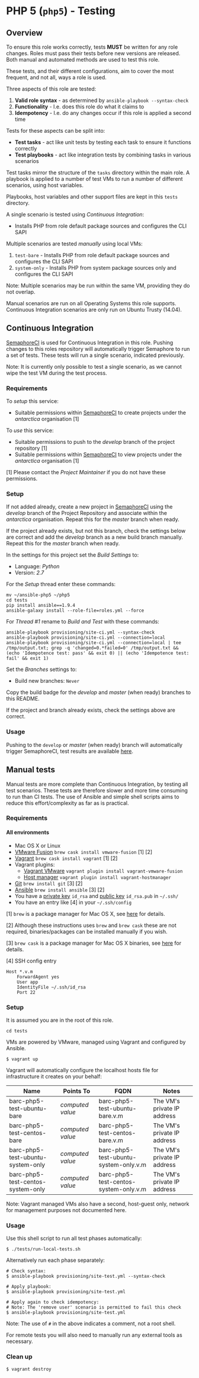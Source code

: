 # PHP 5 (`php5`) - Testing

## Overview

To ensure this role works correctly, tests **MUST** be written for any role changes. Roles must pass their tests before 
new versions are released. Both manual and automated methods are used to test this role.

These tests, and their different configurations, aim to cover the most frequent, and not all, ways a role is used. 

Three aspects of this role are tested:

1. **Valid role syntax** - as determined by `ansible-playbook --syntax-check`
2. **Functionality** - I.e. does this role do what it claims to 
3. **Idempotency** - I.e. do any changes occur if this role is applied a second time

Tests for these aspects can be split into:

* **Test tasks** - act like unit tests by testing each task to ensure it functions correctly
* **Test playbooks** - act like integration tests by combining tasks in various scenarios

Test tasks mirror the structure of the `tasks` directory within the main role.
A playbook is applied to a number of test VMs to run a number of different scenarios, using host variables.

Playbooks, host variables and other support files are kept in this `tests` directory.

A single scenario is tested using *Continuous Integration*:

* Installs PHP from role default package sources and configures the CLI SAPI

Multiple scenarios are tested *manually* using local VMs:

1. `test-bare` - Installs PHP from role default package sources and configures the CLI SAPI
2. `system-only` - Installs PHP from system package sources only and configures the CLI SAPI

Note: Multiple scenarios may be run within the same VM, providing they do not overlap.

Manual scenarios are run on all Operating Systems this role supports. Continuous Integration scenarios are only run on Ubuntu Trusty (14.04).

## Continuous Integration

[SemaphoreCI](https://semaphoreci.com/) is used for Continuous Integration in this role. Pushing changes to this roles 
repository will automatically trigger Semaphore to run a set of tests. These tests will run a single scenario, 
indicated previously.

Note: It is currently only possible to test a single scenario, as we cannot wipe the test VM during the test process.

### Requirements

To *setup* this service:

* Suitable permissions within [SemaphoreCI](https://semaphoreci.com) to create projects under the *antarctica*
organisation [1]

To *use* this service:

* Suitable permissions to push to the *develop* branch of the project repository [1]
* Suitable permissions within [SemaphoreCI](https://semaphoreci.com) to view projects under the *antarctica*
organisation [1]

[1] Please contact the *Project Maintainer* if you do not have these permissions.

### Setup

If not added already, create a new project in [SemaphoreCI](https://semaphoreci.com) using the *develop* branch of the
Project Repository and associate within the *antarctica* organisation. Repeat this for the *master* branch when ready.

If the project already exists, but not this branch, check the settings below are correct and add the *develop* branch
as a new build branch manually. Repeat this for the *master* branch when ready.

In the settings for this project set the *Build Settings* to:

* Language: *Python*
* Version: *2.7*

For the *Setup* thread enter these commands:

```shell
mv ~/ansible-php5 ~/php5
cd tests
pip install ansible==1.9.4
ansible-galaxy install --role-file=roles.yml --force
```

For *Thread #1* rename to *Build and Test* with these commands:

```shell
ansible-playbook provisioning/site-ci.yml --syntax-check
ansible-playbook provisioning/site-ci.yml --connection=local
ansible-playbook provisioning/site-ci.yml --connection=local | tee /tmp/output.txt; grep -q 'changed=0.*failed=0' /tmp/output.txt && (echo 'Idempotence test: pass' && exit 0) || (echo 'Idempotence test: fail' && exit 1)
```

Set the *Branches* settings to:

* Build new branches: `Never`

Copy the build badge for the *develop* and *master* (when ready) branches to this README.

If the project and branch already exists, check the settings above are correct.

### Usage

Pushing to the `develop` or *master* (when ready) branch will automatically trigger SemaphoreCI, test results are 
available [here](https://semaphoreci.com/antarctica/ansible-php5).

## Manual tests

Manual tests are more complete than Continuous Integration, by testing all test scenarios. These tests are therefore 
slower and more time consuming to run than CI tests. The use of Ansible and simple shell scripts aims to reduce this 
effort/complexity as far as is practical.

### Requirements

#### All environments

* Mac OS X or Linux
* [VMware Fusion](http://vmware.com/fusion) `brew cask install vmware-fusion` [1] [2]
* [Vagrant](http://vagrantup.com) `brew cask install vagrant` [1] [2]
* Vagrant plugins:
    * [Vagrant VMware](http://www.vagrantup.com/vmware) `vagrant plugin install vagrant-vmware-fusion`
    * [Host manager](https://github.com/smdahlen/vagrant-hostmanager) `vagrant plugin install vagrant-hostmanager`
* [Git](http://git-scm.com/) `brew install git` [3] [2]
* [Ansible](http://www.ansible.com) `brew install ansible` [3] [2]
* You have a [private key](https://help.github.com/articles/generating-ssh-keys/) `id_rsa`
and [public key](https://help.github.com/articles/generating-ssh-keys/) `id_rsa.pub` in `~/.ssh/`
* You have an entry like [4] in your `~/.ssh/config`

[1] `brew` is a package manager for Mac OS X, see [here](http://brew.sh/) for details.

[2] Although these instructions uses `brew` and `brew cask` these are not required, 
binaries/packages can be installed manually if you wish.

[3] `brew cask` is a package manager for Mac OS X binaries, see [here](http://caskroom.io/) for details.

[4] SSH config entry

```shell
Host *.v.m
    ForwardAgent yes
    User app
    IdentityFile ~/.ssh/id_rsa
    Port 22
```

### Setup

It is assumed you are in the root of this role.

```shell
cd tests
```

VMs are powered by VMware, managed using Vagrant and configured by Ansible.

```shell
$ vagrant up
```

Vagrant will automatically configure the localhost hosts file for infrastructure it creates on your behalf:

| Name                              | Points To         | FQDN                                    | Notes                       |
| --------------------------------- | ----------------- | --------------------------------------- | --------------------------- |
| barc-php5-test-ubuntu-bare        | *computed value*  | barc-php5-test-ubuntu-bare.v.m          | The VM's private IP address |
| barc-php5-test-centos-bare        | *computed value*  | barc-php5-test-centos-bare.v.m          | The VM's private IP address |
| barc-php5-test-ubuntu-system-only | *computed value*  | barc-php5-test-ubuntu-system-only.v.m   | The VM's private IP address |
| barc-php5-test-centos-system-only | *computed value*  | barc-php5-test-centos-system-only.v.m   | The VM's private IP address |

Note: Vagrant managed VMs also have a second, host-guest only, network for management purposes not documented here.

### Usage

Use this shell script to run all test phases automatically:

```shell
$ ./tests/run-local-tests.sh
```

Alternatively run each phase separately:

```shell
# Check syntax:
$ ansible-playbook provisioning/site-test.yml --syntax-check

# Apply playbook:
$ ansible-playbook provisioning/site-test.yml

# Apply again to check idempotency:
# Note: The 'remove user' scenario is permitted to fail this check
$ ansible-playbook provisioning/site-test.yml
```

Note: The use of `#` in the above indicates a comment, not a root shell.

For remote tests you will also need to manually run any external tools as necessary.

### Clean up

```shell
$ vagrant destroy
```
